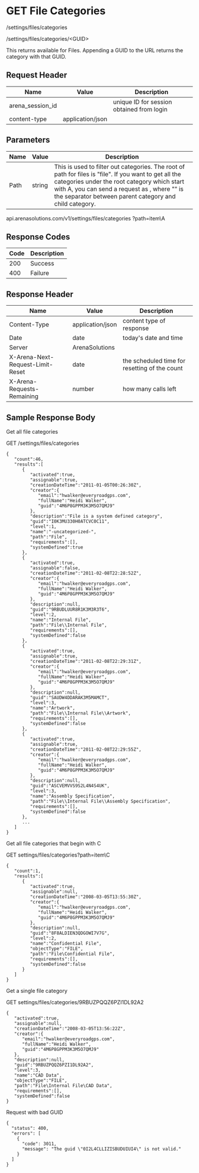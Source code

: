 # GET File Categories


/settings/files/categories



/settings/files/categories/&lt;GUID&gt;

This returns   available for Files. Appending a GUID to the URL returns the category with that GUID. 

## Request Header

| Name | Value | Description |
|  --- |  --- |  --- | 
| arena_session_id |   | unique ID for session obtained from login |
| content\-type | application/json |   |

## Parameters

| Name | Value | Description |
|  --- |  --- |  --- | 
| Path | string | This is used to filter out categories. The root of path for files is "file". If you want to get all the categories under the root category which start with A, you can send a request as , where "\" is the separator between parent category and child category.  |

api.arenasolutions.com/v1/settings/files/categories ?path=item\A

## Response Codes

| Code | Description |
|  --- |  --- | 
| 200 | Success |
| 400 | Failure |

## Response Header

| Name | Value | Description |
|  --- |  --- |  --- | 
| Content\-Type | application/json | content type of response |
| Date | date | today's date and time |
| Server | ArenaSolutions |   |
| X\-Arena\-Next\-Request\-Limit\-Reset  | date | the scheduled time for resetting of the count |
| X\-Arena\-Requests\-Remaining  | number | how many calls left |

## Sample Response Body
Get all file categories



GET /settings/files/categories

```
{
   "count":46,
   "results":[
      {
         "activated":true,
         "assignable":true,
         "creationDateTime":"2011-01-05T00:26:30Z",
         "creator":{
            "email":"hwalker@everyroadgps.com",
            "fullName":"Heidi Walker",
            "guid":"4M6P8GPPM3K3M5O7QMJ9"
         },
         "description":"File is a system defined category",
         "guid":"I0K3MU330H0ATCVC0C11",
         "level":1,
         "name":"-uncategorized-",
         "path":"File",
         "requirements":[],
         "systemDefined":true
      },
      {
         "activated":true,
         "assignable":false,
         "creationDateTime":"2011-02-08T22:28:52Z",
         "creator":{
            "email":"hwalker@everyroadgps.com",
            "fullName":"Heidi Walker",
            "guid":"4M6P8GPPM3K3M5O7QMJ9"
         },
         "description":null,
         "guid":"9RBUDLUUR8R1K3M3R3T6",
         "level":2,
         "name":"Internal File",
         "path":"File\\Internal File",
         "requirements":[],
         "systemDefined":false
      },
      {
         "activated":true,
         "assignable":true,
         "creationDateTime":"2011-02-08T22:29:31Z",
         "creator":{
            "email":"hwalker@everyroadgps.com",
            "fullName":"Heidi Walker",
            "guid":"4M6P8GPPM3K3M5O7QMJ9"
         },
         "description":null,
         "guid":"SAUDW4DDARAK3M5MAMCT",
         "level":3,
         "name":"Artwork",
         "path":"File\\Internal File\\Artwork",
         "requirements":[],
         "systemDefined":false
      },
      {
         "activated":true,
         "assignable":true,
         "creationDateTime":"2011-02-08T22:29:55Z",
         "creator":{
            "email":"hwalker@everyroadgps.com",
            "fullName":"Heidi Walker",
            "guid":"4M6P8GPPM3K3M5O7QMJ9"
         },
         "description":null,
         "guid":"ASCVEMVVS9S2L4N4S4UK",
         "level":3,
         "name":"Assembly Specification",
         "path":"File\\Internal File\\Assembly Specification",
         "requirements":[],
         "systemDefined":false
      },
      ...
   ]
}
```
Get all file categories that begin with C



GET settings/files/categories?path=item\C

```
{  
   "count":1,
   "results":[  
      {  
         "activated":true,
         "assignable":null,
         "creationDateTime":"2008-03-05T13:55:30Z",
         "creator":{
            "email":"hwalker@everyroadgps.com",
            "fullName":"Heidi Walker",
            "guid":"4M6P8GPPM3K3M5O7QMJ9"
         },
         "description":null,
         "guid":"8F8ALDIEN3QDGOWI7V7G",
         "level":2,
         "name":"Confidential File",
         "objectType":"FILE",
         "path":"File\Confidential File",
         "requirements":[],
         "systemDefined":false
      }
   ]
}
```
Get a single file category



GET settings/files/categories/9RBUZPQQZ6PZI1DL92A2

```
{  
   "activated":true,
   "assignable":null,
   "creationDateTime":"2008-03-05T13:56:22Z",
   "creator":{
      "email":"hwalker@everyroadgps.com",
      "fullName":"Heidi Walker",
      "guid":"4M6P8GPPM3K3M5O7QMJ9"
   },
   "description":null,
   "guid":"9RBUZPQQZ6PZI1DL92A2",
   "level":3,
   "name":"CAD Data",
   "objectType":"FILE",
   "path":"File\Internal File\CAD Data",
   "requirements":[],
   "systemDefined":false
}

```
Request with bad GUID

```
{
  "status": 400,
  "errors": [
    {
      "code": 3011,
      "message": "The guid \"0I2L4CLLIZISBUDUIUI4\" is not valid."
    }
  ]
}
```
